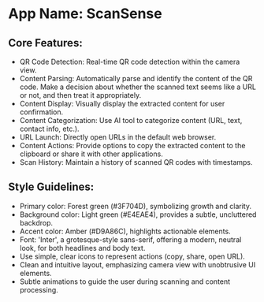 # **App Name**: ScanSense

## Core Features:

- QR Code Detection: Real-time QR code detection within the camera view.
- Content Parsing: Automatically parse and identify the content of the QR code. Make a decision about whether the scanned text seems like a URL or not, and then treat it appropriately.
- Content Display: Visually display the extracted content for user confirmation.
- Content Categorization: Use AI tool to categorize content (URL, text, contact info, etc.).
- URL Launch: Directly open URLs in the default web browser.
- Content Actions: Provide options to copy the extracted content to the clipboard or share it with other applications.
- Scan History: Maintain a history of scanned QR codes with timestamps.

## Style Guidelines:

- Primary color: Forest green (#3F704D), symbolizing growth and clarity.
- Background color: Light green (#E4EAE4), provides a subtle, uncluttered backdrop.
- Accent color: Amber (#D9A86C), highlights actionable elements.
- Font: 'Inter', a grotesque-style sans-serif, offering a modern, neutral look, for both headlines and body text.
- Use simple, clear icons to represent actions (copy, share, open URL).
- Clean and intuitive layout, emphasizing camera view with unobtrusive UI elements.
- Subtle animations to guide the user during scanning and content processing.